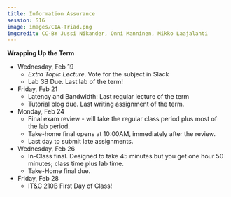 ```yaml
---
title: Information Assurance
session: S16
image: images/CIA-Triad.png
imgcredit: CC-BY Jussi Nikander, Onni Manninen, Mikko Laajalahti
---
```


**Wrapping Up the Term**
* Wednesday, Feb 19
    * *Extra Topic Lecture*. Vote for the subject in Slack
    * Lab 3B Due. Last lab of the term!
* Friday, Feb 21
    * Latency and Bandwidth: Last regular lecture of the term
    * Tutorial blog due. Last writing assignment of the term.
* Monday, Feb 24
    * Final exam review - will take the regular class period plus most of the lab period.
    * Take-home final opens at 10:00AM, immediately after the review.
    * Last day to submit late assignments.
* Wednesday, Feb 26
    * In-Class final. Designed to take 45 minutes but you get one hour 50 minutes; class time plus lab time.
    * Take-Home final due.
* Friday, Feb 28
    * IT&C 210B First Day of Class!